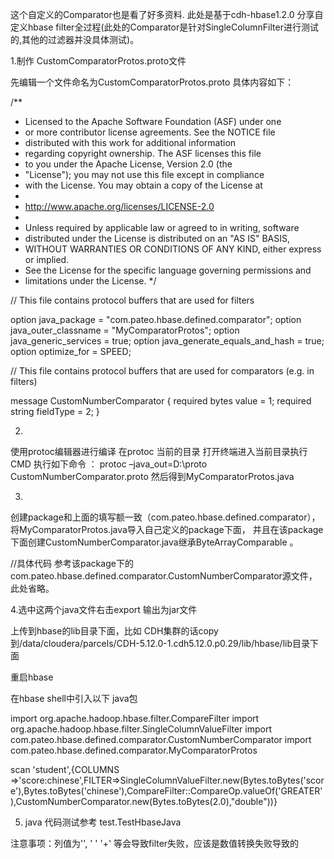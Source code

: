 这个自定义的Comparator也是看了好多资料.
此处是基于cdh-hbase1.2.0 分享自定义hbase filter全过程(此处的Comparator是针对SingleColumnFilter进行测试的,其他的过滤器并没具体测试)。

1.制作 CustomComparatorProtos.proto文件

先编辑一个文件命名为CustomComparatorProtos.proto 
具体内容如下： 

/** 
* Licensed to the Apache Software Foundation (ASF) under one 
* or more contributor license agreements. See the NOTICE file 
* distributed with this work for additional information 
* regarding copyright ownership. The ASF licenses this file 
* to you under the Apache License, Version 2.0 (the 
* "License"); you may not use this file except in compliance 
* with the License. You may obtain a copy of the License at 
* 
* http://www.apache.org/licenses/LICENSE-2.0 
* 
* Unless required by applicable law or agreed to in writing, software 
* distributed under the License is distributed on an "AS IS" BASIS, 
* WITHOUT WARRANTIES OR CONDITIONS OF ANY KIND, either express or implied. 
* See the License for the specific language governing permissions and 
* limitations under the License. 
*/

// This file contains protocol buffers that are used for filters

option java_package = "com.pateo.hbase.defined.comparator"; 
option java_outer_classname = "MyComparatorProtos"; 
option java_generic_services = true; 
option java_generate_equals_and_hash = true; 
option optimize_for = SPEED;

// This file contains protocol buffers that are used for comparators (e.g. in filters)

message CustomNumberComparator { 
required bytes value = 1; 
required string fieldType = 2; 
}


2.
使用protoc编辑器进行编译 
在protoc 当前的目录 打开终端进入当前目录执行 
CMD 执行如下命令 ：
protoc –java_out=D:\proto CustomNumberComparator.proto 
然后得到MyComparatorProtos.java

3.
创建package和上面的填写额一致（com.pateo.hbase.defined.comparator），将MyComparatorProtos.java导入自己定义的package下面，
并且在该package下面创建CustomNumberComparator.java继承ByteArrayComparable 。
 
//具体代码 参考该package下的com.pateo.hbase.defined.comparator.CustomNumberComparator源文件，此处省略。


4.选中这两个java文件右击export 输出为jar文件 

上传到hbase的lib目录下面，比如 CDH集群的话copy到/data/cloudera/parcels/CDH-5.12.0-1.cdh5.12.0.p0.29/lib/hbase/lib目录下面

重启hbase 

在hbase shell中引入以下 java包

import org.apache.hadoop.hbase.filter.CompareFilter 
import org.apache.hadoop.hbase.filter.SingleColumnValueFilter 
import com.pateo.hbase.defined.comparator.CustomNumberComparator
import com.pateo.hbase.defined.comparator.MyComparatorProtos


scan 'student',{COLUMNS =>'score:chinese',FILTER=>SingleColumnValueFilter.new(Bytes.toBytes('score'),Bytes.toBytes('chinese'),CompareFilter::CompareOp.valueOf('GREATER'),CustomNumberComparator.new(Bytes.toBytes(2.0),"double"))}


5. java 代码测试参考 test.TestHbaseJava


注意事项：列值为'', ' ' '+' 等会导致filter失败，应该是数值转换失败导致的 
